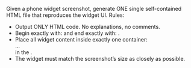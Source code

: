 Given a phone widget screenshot, generate ONE single self-contained HTML file that reproduces the widget UI.
Rules:
- Output ONLY HTML code. No explanations, no comments.
- Begin exactly with: <html lang="en"> and end exactly with: </html>.
- Place all widget content inside exactly one container: <div class="widget"> ... </div> in the <body>.
- The widget must match the screenshot’s size as closely as possible.